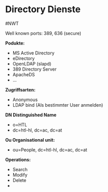# Directory Dienste
#NWT 

Well known ports: 389, 636 (secure)

**Podukte:**
- MS Active Directory
- eDirectory
- OpenLDAP (slapd)
- 389 Directory Server
- ApacheDS
- ...

**Zugriffsarten:**
- Anonymous
- LDAP bind (Als bestimmter User anmelden)

**DN Distinguished Name**
- o=HTL
- dc=htl-hl, dc=ac, dc=at

**Ou Organisational unit:**
- ou=People, dc=htl-hl, dc=ac, dc=at

**Operations:**
- Search
- Modify
- Delete
- 
